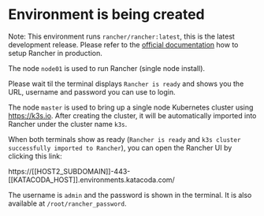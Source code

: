 # Environment is being created

Note: This environment runs `rancher/rancher:latest`, this is the latest development release. Please refer to the [official documentation](https://docs.rancher.com) how to setup Rancher in production.

The node `node01` is used to run Rancher (single node install).

Please wait til the terminal displays `Rancher is ready` and shows you the URL, username and password you can use to login.

The node `master` is used to bring up a single node Kubernetes cluster using https://k3s.io. After creating the cluster, it will be automatically imported into Rancher under the cluster name `k3s`.


When both terminals show as ready (`Rancher is ready` and `k3s cluster successfully imported to Rancher`), you can open the Rancher UI by clicking this link:

https://[[HOST2_SUBDOMAIN]]-443-[[KATACODA_HOST]].environments.katacoda.com/

The username is `admin` and the password is shown in the terminal. It is also available at `/root/rancher_password`.
